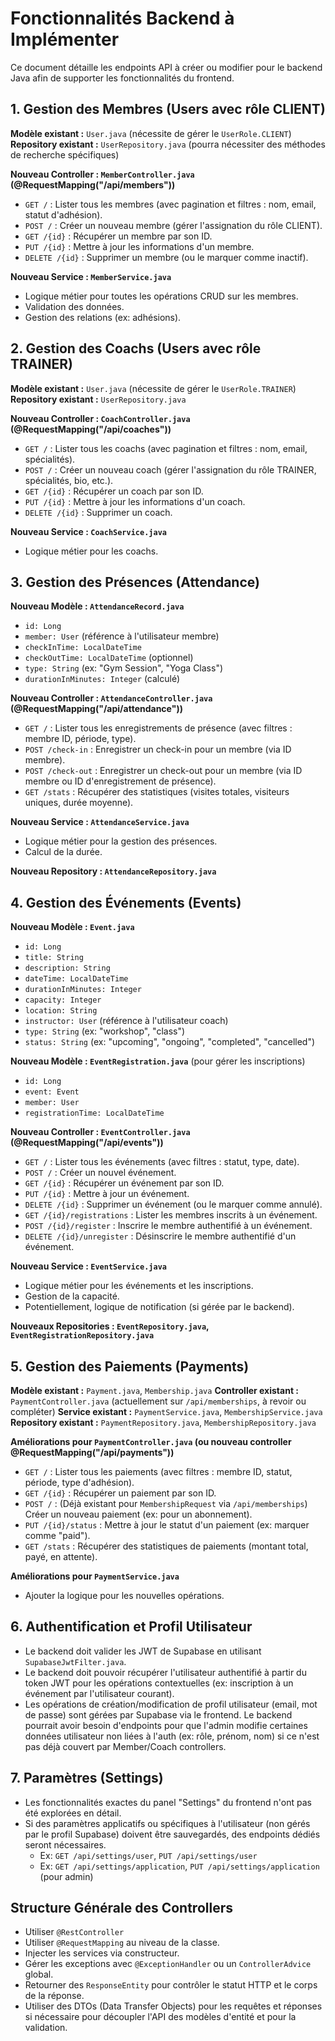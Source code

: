 # Fonctionnalités Backend à Implémenter

Ce document détaille les endpoints API à créer ou modifier pour le backend Java afin de supporter les fonctionnalités du frontend.

## 1. Gestion des Membres (Users avec rôle CLIENT)

**Modèle existant :** `User.java` (nécessite de gérer le `UserRole.CLIENT`)
**Repository existant :** `UserRepository.java` (pourra nécessiter des méthodes de recherche spécifiques)

**Nouveau Controller : `MemberController.java` (@RequestMapping("/api/members"))**
- `GET /` : Lister tous les membres (avec pagination et filtres : nom, email, statut d'adhésion).
- `POST /` : Créer un nouveau membre (gérer l'assignation du rôle CLIENT).
- `GET /{id}` : Récupérer un membre par son ID.
- `PUT /{id}` : Mettre à jour les informations d'un membre.
- `DELETE /{id}` : Supprimer un membre (ou le marquer comme inactif).

**Nouveau Service : `MemberService.java`**
- Logique métier pour toutes les opérations CRUD sur les membres.
- Validation des données.
- Gestion des relations (ex: adhésions).

## 2. Gestion des Coachs (Users avec rôle TRAINER)

**Modèle existant :** `User.java` (nécessite de gérer le `UserRole.TRAINER`)
**Repository existant :** `UserRepository.java`

**Nouveau Controller : `CoachController.java` (@RequestMapping("/api/coaches"))**
- `GET /` : Lister tous les coachs (avec pagination et filtres : nom, email, spécialités).
- `POST /` : Créer un nouveau coach (gérer l'assignation du rôle TRAINER, spécialités, bio, etc.).
- `GET /{id}` : Récupérer un coach par son ID.
- `PUT /{id}` : Mettre à jour les informations d'un coach.
- `DELETE /{id}` : Supprimer un coach.

**Nouveau Service : `CoachService.java`**
- Logique métier pour les coachs.

## 3. Gestion des Présences (Attendance)

**Nouveau Modèle : `AttendanceRecord.java`**
- `id: Long`
- `member: User` (référence à l'utilisateur membre)
- `checkInTime: LocalDateTime`
- `checkOutTime: LocalDateTime` (optionnel)
- `type: String` (ex: "Gym Session", "Yoga Class")
- `durationInMinutes: Integer` (calculé)

**Nouveau Controller : `AttendanceController.java` (@RequestMapping("/api/attendance"))**
- `GET /` : Lister tous les enregistrements de présence (avec filtres : membre ID, période, type).
- `POST /check-in` : Enregistrer un check-in pour un membre (via ID membre).
- `POST /check-out` : Enregistrer un check-out pour un membre (via ID membre ou ID d'enregistrement de présence).
- `GET /stats` : Récupérer des statistiques (visites totales, visiteurs uniques, durée moyenne).

**Nouveau Service : `AttendanceService.java`**
- Logique métier pour la gestion des présences.
- Calcul de la durée.

**Nouveau Repository : `AttendanceRepository.java`**

## 4. Gestion des Événements (Events)

**Nouveau Modèle : `Event.java`**
- `id: Long`
- `title: String`
- `description: String`
- `dateTime: LocalDateTime`
- `durationInMinutes: Integer`
- `capacity: Integer`
- `location: String`
- `instructor: User` (référence à l'utilisateur coach)
- `type: String` (ex: "workshop", "class")
- `status: String` (ex: "upcoming", "ongoing", "completed", "cancelled")

**Nouveau Modèle : `EventRegistration.java`** (pour gérer les inscriptions)
- `id: Long`
- `event: Event`
- `member: User`
- `registrationTime: LocalDateTime`

**Nouveau Controller : `EventController.java` (@RequestMapping("/api/events"))**
- `GET /` : Lister tous les événements (avec filtres : statut, type, date).
- `POST /` : Créer un nouvel événement.
- `GET /{id}` : Récupérer un événement par son ID.
- `PUT /{id}` : Mettre à jour un événement.
- `DELETE /{id}` : Supprimer un événement (ou le marquer comme annulé).
- `GET /{id}/registrations` : Lister les membres inscrits à un événement.
- `POST /{id}/register` : Inscrire le membre authentifié à un événement.
- `DELETE /{id}/unregister` : Désinscrire le membre authentifié d'un événement.

**Nouveau Service : `EventService.java`**
- Logique métier pour les événements et les inscriptions.
- Gestion de la capacité.
- Potentiellement, logique de notification (si gérée par le backend).

**Nouveaux Repositories : `EventRepository.java`, `EventRegistrationRepository.java`**

## 5. Gestion des Paiements (Payments)

**Modèle existant :** `Payment.java`, `Membership.java`
**Controller existant :** `PaymentController.java` (actuellement sur `/api/memberships`, à revoir ou compléter)
**Service existant :** `PaymentService.java`, `MembershipService.java`
**Repository existant :** `PaymentRepository.java`, `MembershipRepository.java`

**Améliorations pour `PaymentController.java` (ou nouveau controller @RequestMapping("/api/payments"))**
- `GET /` : Lister tous les paiements (avec filtres : membre ID, statut, période, type d'adhésion).
- `GET /{id}` : Récupérer un paiement par son ID.
- `POST /` : (Déjà existant pour `MembershipRequest` via `/api/memberships`) Créer un nouveau paiement (ex: pour un abonnement).
- `PUT /{id}/status` : Mettre à jour le statut d'un paiement (ex: marquer comme "paid").
- `GET /stats` : Récupérer des statistiques de paiements (montant total, payé, en attente).

**Améliorations pour `PaymentService.java`**
- Ajouter la logique pour les nouvelles opérations.

## 6. Authentification et Profil Utilisateur

- Le backend doit valider les JWT de Supabase en utilisant `SupabaseJwtFilter.java`.
- Le backend doit pouvoir récupérer l'utilisateur authentifié à partir du token JWT pour les opérations contextuelles (ex: inscription à un événement par l'utilisateur courant).
- Les opérations de création/modification de profil utilisateur (email, mot de passe) sont gérées par Supabase via le frontend. Le backend pourrait avoir besoin d'endpoints pour que l'admin modifie certaines données utilisateur non liées à l'auth (ex: rôle, prénom, nom) si ce n'est pas déjà couvert par Member/Coach controllers.

## 7. Paramètres (Settings)

- Les fonctionnalités exactes du panel "Settings" du frontend n'ont pas été explorées en détail.
- Si des paramètres applicatifs ou spécifiques à l'utilisateur (non gérés par le profil Supabase) doivent être sauvegardés, des endpoints dédiés seront nécessaires.
  - Ex: `GET /api/settings/user`, `PUT /api/settings/user`
  - Ex: `GET /api/settings/application`, `PUT /api/settings/application` (pour admin)

## Structure Générale des Controllers
- Utiliser `@RestController`
- Utiliser `@RequestMapping` au niveau de la classe.
- Injecter les services via constructeur.
- Gérer les exceptions avec `@ExceptionHandler` ou un `ControllerAdvice` global.
- Retourner des `ResponseEntity` pour contrôler le statut HTTP et le corps de la réponse.
- Utiliser des DTOs (Data Transfer Objects) pour les requêtes et réponses si nécessaire pour découpler l'API des modèles d'entité et pour la validation.

